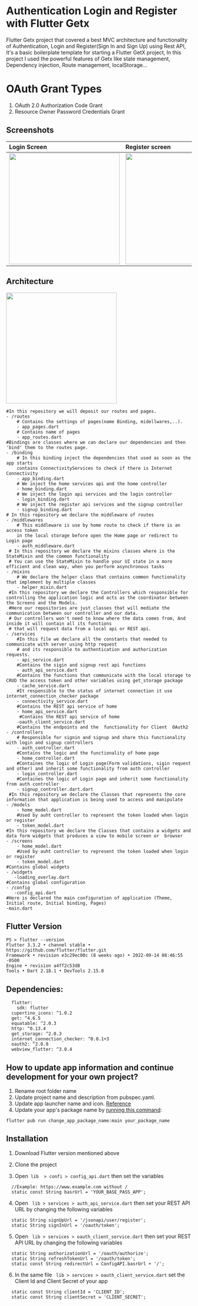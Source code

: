 # Authentication Login and Register with Flutter Getx
Flutter Getx project that covered a best MVC architecture and functionality of Authentication, Login and Register(Sign In and Sign Up) using Rest API, 
It's a basic boilerplate template for starting a Flutter GetX project, In this project I used the powerful features of Getx like state 
management, Dependency injection, Route management, localStorage...


# OAuth Grant Types
1. OAuth 2.0 Authorization Code Grant
2. Resource Owner Password Credentials Grant

## Screenshots
| Login Screen  | Register screen | Offline pop-up  |
| :------------ | :------------- | :------------ |
| <img src="https://raw.githubusercontent.com/mattar88/auth_login_register_flutter_getx/main/screenshots/1_login.png" width="300"> | <img src="https://raw.githubusercontent.com/mattar88/auth_login_register_flutter_getx/main/screenshots/2_register.png" width="300"> |<img src="https://raw.githubusercontent.com/mattar88/auth_login_register_flutter_getx/main/screenshots/3_offline.png" width="300"> |

## Architecture 
 <img src="https://raw.githubusercontent.com/mattar88/auth_login_register_flutter_getx/main/screenshots/architecture.png" width="300">
 
 ``````
 #In this repository we will deposit our routes and pages. 
 - /routes
     # Contains the settings of pages(name Binding, midellwares,..).
     - app_pages.dart
     # Contains name of pages
     - app_routes.dart 
 #Bindings are classes where we can declare our dependencies and then 'bind' them to the routes page.    
 - /binding
     # In this binding inject the dependencies that used as soon as the app starts 
     contains ConnectivityServices to check if there is Internet Connectivity
     - app_binding.dart
     # We inject the home services api and the home controller
     - home_binding.dart 
     # We inject the login api services and the login controller
     - login_binding.dart
     # We inject the register api services and the signup controller
     - signup_binding.dart
 # In this repository we declare the middleware of routes    
 - /middlewares
     # This middleware is use by home route to check if there is an access token
     in the local storage before open the Home page or redirect to Login page
     - auth_middleware.dart
  # In this repository we declare the mixins classes where is the StateMixin and the common functionality
  # You can use the StateMixin to handle your UI state in a more efficient and clean way, when you perform asynchronous tasks
 - /mixins
     # We declare the helper class that contains common functionality that implement by multiple classes
     - helper_mixin.dart  
  #In this repository we declare the Controllers which responsible for controlling the application logic and acts as the coordinator between the Screens and the Models.
  #Here our repositories are just classes that will mediate the communication between our controller and our data.
  # Our controllers won't need to know where the data comes from, And inside it will contain all its functions 
  # that will request data from a local api or REST api.
 - /services
     #In this file we declare all the constants that needed to communicate with server using http request 
     # and its responsible to authentication and authorization requests.
     - api_service.dart
     #Contains the sigin and signup rest api functions
     - auth_api_service.dart
     #Contains the functions that communicate with the local storage to CRUD the access token and other variables using get_storage package
     - cache_service.dart 
     #It responsible to the status of internet connection it use internet_connection_checker package
     - connectivity_service.dart
     #Contains the REST api service of home
     - home_api_service.dart
      #Contains the REST api service of home
     -oauth_client_service.dart
     #Contains the endpoints and the  functionality for Client  OAuth2
 - /controllers
     # Responsible for signin and signup and share this functionality with login and signup controllers
     - auth_controller.dart  
     #Contains the logic and the functionality of home page
     - home_controller.dart  
     #Containes the logic of Login page(Form validations, sigin request and other) and inherit some functionality from auth controller
     - login_controller.dart  
     #Containes the logic of Login page and inherit some functionality from auth controller
     - signup_controller.dart.dart
  #In this repository we declare the Classes that represents the core information that application is being used to access and manipulate   
 - /models
     - home_model.dart  
     #Used by auht controller to represent the token loaded when login or register
     - token_model.dart
 #In this repository we declare the Classes that contains a widgets and data form widgets that produces a view to mobile screen or  browser
 - /screens
     - home_model.dart  
     #Used by auht controller to represent the token loaded when login or register
     - token_model.dart  
#Contains global widgets     
- /widgets
    -loading_overlay.dart
#Contains global configuration     
- /config
    -config_api.dart
#Here is declared the main configuration of application (Theme, Initial route, Initial binding, Pages)   
-main.dart     
 ``````       
 
## Flutter Version
``````
PS > flutter --version
Flutter 3.3.2 • channel stable • https://github.com/flutter/flutter.git
Framework • revision e3c29ec00c (8 weeks ago) • 2022-09-14 08:46:55 -0500
Engine • revision a4ff2c53d8
Tools • Dart 2.18.1 • DevTools 2.15.0

``````
## Dependencies:
``````
  flutter:
    sdk: flutter
  cupertino_icons: ^1.0.2
  get: ^4.6.5
  equatable: ^2.0.3
  http: ^0.13.4
  get_storage: ^2.0.3
  internet_connection_checker: ^0.0.1+3
  oauth2: ^2.0.0
  webview_flutter: ^3.0.4
``````

## How to update app information and continue development for your own project?

1. Rename root folder name
2. Update project name and description from pubspec.yaml. 
3. Update app launcher name and icon. [Reference](https://medium.com/@vaibhavi.rana99/change-application-name-and-icon-in-flutter-bebbec297c57)
4. Update your app's package name by [running this command](https://pub.dev/packages/change_app_package_name):

`flutter pub run change_app_package_name:main your_package_name`

## Installation
1. Download Flutter version mentioned above
2. Clone the project

3. Open`````` lib  > confi > config_api.dart`````` then set the variables
``````
  //Example: https://www.example.com without /
  static const String basrUrl = 'YOUR_BASE_PASS_APP';
  ``````

4. Open `````` lib > services > auth_api_service.dart``````  then set your REST API URL by changing the following variables
``````
  static String signUpUrl = '/jsonapi/user/register';
  static String signInUrl = '/oauth/token';
``````
5. Open `````` lib > services > oauth_client_service.dart``````  then set your REST API URL by changing the following variables
``````
  static String authorizationUrl = '/oauth/authorize';
  static String refreshTokenUrl = '/oauth/token';
  static const String redirectUrl = ConfigAPI.basrUrl + '/';
``````

6.  In the same file `````` lib > services > oauth_client_service.dart``````  set the Client Id and Client Secret of your app
``````
  static const String clientId = 'CLIENT_ID';
  static const String clientSecret = 'CLIENT_SECRET';
``````
